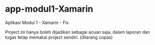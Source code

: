 # app-modul1-Xamarin
Aplikasi Modul 1 - Xamarin - Fix

Project ini hanya boleh dijadikan sebagai acuan saja, dalam laporan dan tugas tetap memakai project sendiri. (dilarang copas)
